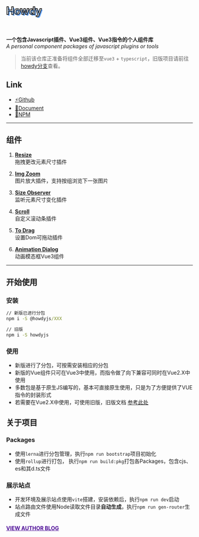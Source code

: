 <h1 style="text-shadow: 3px 3px #5b9df3;color: transparent;-webkit-text-stroke-color: #262626;-webkit-text-stroke-width: 2px;">Howdy</h1>
<br>

**一个包含Javascript插件、Vue3组件、Vue3指令的个人组件库**  
*A personal component packages of javascript plugins or tools* 

> 当前该仓库正准备将组件全部迁移至`vue3` + `typescript`，旧版项目请前往<a href="https://github.com/leon-kfd/howdyjs/tree/howdy" target="_blank">howdy分支</a>查看。

## Link
+ <a href="https://github.com/leon-kfd/howdyjs" target="_blank">⚡Github</a>
+ <a href="https://kongfandong.cn/howdy-next" target="_blank">📖Document</a>
+ <a href="https://www.npmjs.com/search?q=%40howdyjs" target="_blank">💾NPM</a>

---

## 组件

1. **[Resize](https://kongfandong.cn/howdy-next/resize)**  
拖拽更改元素尺寸插件

2. **[Img Zoom](https://kongfandong.cn/howdy-next/img-zoom)**  
图片放大插件，支持按组浏览下一张图片

3. **[Size Observer](https://kongfandong.cn/howdy-next/size-observer)**  
监听元素尺寸变化插件

4. **[Scroll](https://kongfandong.cn/howdy-next/scroll)**  
自定义滚动条插件

5. **[To Drag](https://kongfandong.cn/howdy-next/to-drag)**  
设置Dom可拖动插件

6. **[Animation Dialog](https://kongfandong.cn/howdy-next/animation-dialog)**  
动画模态框Vue3组件
---

## 开始使用

### 安装
```cmd
// 新版已进行分包
npm i -S @howdyjs/XXX

// 旧版
npm i -S howdyjs
```

### 使用

+ 新版进行了分包，可按需安装相应的分包
+ 新版的Vue组件只可在Vue3中使用，而指令做了向下兼容可同时在Vue2.X中使用
+ 多数包是基于原生JS编写的，基本可直接原生使用，只是为了方便提供了VUE指令的封装形式
+ 若需要在Vue2.X中使用，可使用旧版，旧版文档 [参考此处](https://github.com/leon-kfd/howdyjs/blob/howdy/README.md)

## 关于项目

### Packages
+ 使用`lerna`进行分包管理，执行`npm run bootstrap`项目初始化
+ 使用`rollup`进行打包， 执行`npm run build:pkg`打包各Packages，包含cjs、es和其d.ts文件

### 展示站点
+ 开发环境及展示站点使用`vite`搭建，安装依赖后，执行`npm run dev`启动
+ 站点路由文件使用Node读取文件目录**自动生成**，执行`npm run gen-router`生成文件


#### <a href="https://www.kongfandong.cn" target="_blank" style="color: rgb(75, 9, 150)">VIEW AUTHOR BLOG</a>